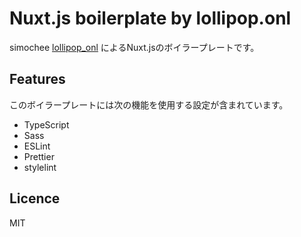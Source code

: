 # Nuxt.js boilerplate by lollipop.onl

simochee <a href="https://twitter.com/lollipop_onl">lollipop_onl</a> によるNuxt.jsのボイラープレートです。

## Features

このボイラープレートには次の機能を使用する設定が含まれています。

* TypeScript
* Sass
* ESLint
* Prettier
* stylelint


## Licence

MIT
